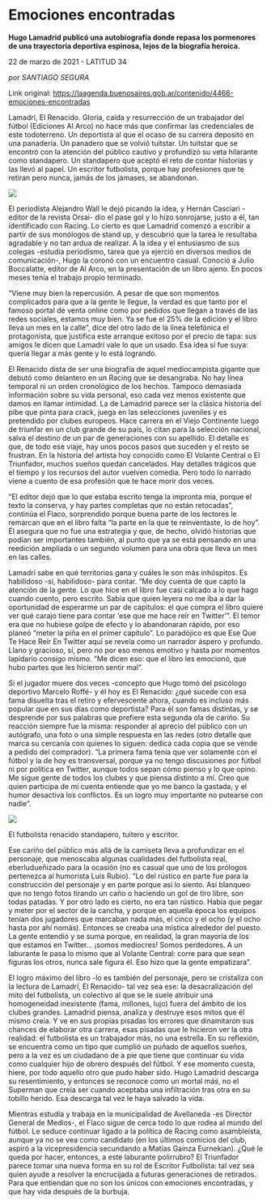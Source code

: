 # Emociones encontradas

**Hugo Lamadrid publicó una autobiografía donde repasa los pormenores de una trayectoria deportiva espinosa, lejos de la biografía heroica.**

22 de marzo de 2021 - LATITUD 34

_por SANTIAGO SEGURA_

Link original: https://laagenda.buenosaires.gob.ar/contenido/4466-emociones-encontradas



Lamadrí, El Renacido. Gloria, caída y resurrección de un trabajador del fútbol (Ediciones Al Arco) no hace más que confirmar las credenciales de este todoterreno. Un deportista al que el ocaso de su carrera depositó en una panadería. Un panadero que se volvió tuitstar. Un tuitstar que se encontró con la atención del público cautivo y profundizó su veta hilarante como standapero. Un standapero que aceptó el reto de contar historias y las llevó al papel. Un escritor futbolista, porque hay profesiones que te retiran pero nunca, jamás de los jamases, se abandonan.




![](https://cdn.flowlikemusic.com/files/images/42471/24fbc1cc-c3d5-46c3-91e3-b8276a7d5aaa.jpeg)




El periodista Alejandro Wall le dejó picando la idea, y Hernán Casciari -editor de la revista Orsai- dio el pase gol y lo hizo sonrojarse, justo a él, tan identificado con Racing. Lo cierto es que Lamadrid comenzó a escribir a partir de sus monólogos de stand up, y descubrió que la tarea le resultaba agradable y no tan ardua de realizar. A la idea y el entusiasmo de sus colegas -estudia periodismo, tarea que ya ejerció en diversos medios de comunicación-, Hugo la coronó con un encuentro casual. Conoció a Julio Boccalatte, editor de Al Arco, en la presentación de un libro ajeno. En pocos meses tenía el trabajo propio terminado.




“Viene muy bien la repercusión. A pesar de que son momentos complicados para que a la gente le llegue, la verdad es que tanto por el famoso portal de venta online como por pedidos que llegan a través de las redes sociales, estamos muy bien. Ya se fue el 25% de la edición y el libro lleva un mes en la calle”, dice del otro lado de la línea telefónica el protagonista, que justifica este arranque exitoso por el precio de tapa: sus amigos le dicen que Lamadrí vale lo que un usado. Esa idea sí fue suya: quería llegar a más gente y lo está logrando.




El Renacido dista de ser una biografía de aquel mediocampista gigante que debutó como delantero en un Racing que se desangraba. No hay línea temporal ni un orden cronológico de los hechos. Tampoco demasiada información sobre su vida personal, eso cada vez menos existente que damos en llamar intimidad. La de Lamadrid parece ser la clásica historia del pibe que pinta para crack, juega en las selecciones juveniles y es pretendido por clubes europeos. Hace carrera en el Viejo Continente luego de triunfar en un club grande de su país, lo citan para la selección nacional, salva el destino de un par de generaciones con su apellido. El detalle es que, de todo ese viaje, hay unos pocos pasos que suceden y el resto se frustran. En la historia del artista hoy conocido como El Volante Central o El Triunfador, muchos sueños quedan cancelados. Hay detalles trágicos que el tiempo y los recursos del autor vuelven comedia. Pero todo lo narrado viene a cuento de esa profesión que te hace morir dos veces.




“El editor dejó que lo que estaba escrito tenga la impronta mía, porque el texto la conserva, y hay partes completas que no están retocadas”, continúa el Flaco, sorprendido porque buena parte de los lectores le remarcan que en el libro falta “la parte en la que te reinventaste, lo de hoy”. Él asegura que no fue una estrategia y que, de hecho, olvidó historias que podían ser importantes también, al punto que ya se está pensando en una reedición ampliada o un segundo volumen para una obra que lleva un mes en las calles.




Lamadrí sabe en qué territorios gana y cuáles le son más inhóspitos. Es habilidoso -sí, habilidoso- para contar. “Me doy cuenta de que capto la atención de la gente. Lo que hice en el libro fue casi calcado a lo que hago cuando cuento, pero escrito. Sabía que quien leyera no me iba a dar la oportunidad de esperarme un par de capítulos: el que compra el libro quiere ver qué carajo tiene para contar ‘ese que me hace reír en Twitter’”. El temor era que no hubiese golpe de efecto y lo abandonaran rápido, por eso planeó “meter la piña en el primer capítulo”. Lo paradójico es que Ese Que Te Hace Reír En Twitter aquí se revela como un narrador áspero y profundo. Llano y gracioso, sí, pero no por eso menos emotivo y hasta por momentos lapidario consigo mismo. “Me dicen eso: que el libro les emocionó, que hubo partes que les hicieron sentir mal”.




Si el jugador muere dos veces -concepto que Hugo tomó del psicólogo deportivo Marcelo Roffé- y él hoy es El Renacido: ¿qué sucede con esa fama disuelta tras el retiro y efervescente ahora, cuando es incluso más popular que en sus días como deportista? Para él son famas distintas, y se desprende por sus palabras que prefiere esta segunda ola de cariño. Su reacción siempre fue la misma: responder al aprecio del público con un autógrafo, una foto o una simple respuesta en las redes (otro detalle que marca su cercanía con quienes lo siguen: dedica cada copia que se vende a pedido del comprador). “La primera fama tenía que ver solamente con el fútbol y la de hoy es transversal, porque ya no tengo discusiones por fútbol ni por política en Twitter, aunque todos sepan cómo pienso y lo que opino. Me sigue gente de todos los clubes y que piensa distinto a mí. Creo que quien participa de mi cuenta entiende que yo me banco la gastada, y el humor desactiva los conflictos. Es un logro muy importante no putearse con nadie”.




![](https://cdn.flowlikemusic.com/files/images/42472/ee9fd608-154e-49a3-a16f-c7459c86de5f.jpeg)




El futbolista renacido standapero, tuitero y escritor.




Ese cariño del público más allá de la camiseta lleva a profundizar en el personaje, que menoscaba algunas cualidades del futbolista real, eberludueñizado para la ocasión (no es casual que uno de los prólogos pertenezca al humorista Luis Rubio). “Lo del rústico en parte fue para la construcción del personaje y en parte porque así lo siento. Así blanqueo que no tengo fotos tirando un caño o haciendo un gol de tiro libre, son todas patadas. Y por otro lado es cierto, no era tan rústico. Había que pegar y meter por el sector de la cancha, y porque en aquella época los equipos tenían dos jugadores que marcaban nada más, el cinco y el ocho (y el ocho hasta por ahí nomás). Entonces se creaba una mística alrededor del puesto. La gente entendió y se suma porque, en realidad, la gran mayoría de los que estamos en Twitter… ¡somos mediocres! Somos perdedores. A un laburante le pasa lo mismo que al Volante Central: corre para que sean figuras los otros, nunca sale figura él. Eso hizo que la gente empatizara”.




El logro máximo del libro -lo es también del personaje, pero se cristaliza con la lectura de Lamadrí, El Renacido- tal vez sea ese: la desacralización del mito del futbolista, un colectivo al que se le suele atribuir una homogeneidad inexistente (fama, millones, lujo) fuera del ámbito de los clubes grandes. Lamadrid piensa, analiza y destruye esos mitos que él mismo creía. Y ve en sus propias pisadas los errores que dinamitaron sus chances de elaborar otra carrera, esas pisadas que le hicieron ver la otra realidad: el futbolista es un trabajador más, no una estrella. En su reflexión, se encuentra como un tipo que cumplió un puñado de aquellos sueños, pero a la vez es un ciudadano de a pie que tiene que continuar su vida como cualquier hijo de obrero después del fútbol. Y ese momento cuesta, hiere, por todo aquello otro que pudo haber sido. Hugo Lamadrid descarga su resentimiento, y entonces se reconoce como un mortal más, no el Superman que creía ser cuando aceptaba una infiltración tras otra en su tobillo herido. Esa descarga tal vez le haya salvado la vida.




Mientras estudia y trabaja en la municipalidad de Avellaneda -es Director General de Medios-, el Flaco sigue de cerca todo lo que rodea al mundo del fútbol. Le seduce continuar ligado a la política de Racing como asambleísta, aunque ya no se vea como candidato (en los últimos comicios del club, aspiró a la vicepresidencia secundando a Matías Gainza Eurnekian). ¿Qué le queda por hacer, entonces, a este laburante polirrubro? El Triunfador parece tomar una nueva forma en su rol de Escritor Futbolista: tal vez sea quien ayude a resolver la encrucijada a futuras generaciones de retirados. Para que entiendan que no son los únicos con emociones encontradas, y que hay vida después de la burbuja.



